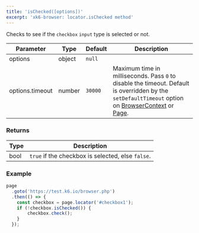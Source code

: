 ```yaml
---
title: 'isChecked([options])'
excerpt: 'xk6-browser: locator.isChecked method'
---
```


Checks to see if the `checkbox` `input` type is selected or not.

<TableWithNestedRows>

| Parameter       | Type   | Default | Description                                                                                                                                                                                                                           |
|-----------------|--------|---------|---------------------------------------------------------------------------------------------------------------------------------------------------------------------------------------------------------------------------------------|
| options         | object | `null`  |                                                                                                                                                                                                                      |
| options.timeout | number | `30000` | Maximum time in milliseconds. Pass `0` to disable the timeout. Default is overridden by the `setDefaultTimeout` option on [BrowserContext](/javascript-api/xk6-browser/api/browsercontext/) or [Page](/javascript-api/xk6-browser/api/page/). |

</TableWithNestedRows>

### Returns

| Type | Description                                       |
|------|---------------------------------------------------|
| bool | `true` if the checkbox is selected, else `false`. |

### Example

<CodeGroup labels={[]}>

<!-- eslint-skip -->

```javascript
page
  .goto('https://test.k6.io/browser.php')
  .then(() => {
    const checkbox = page.locator('#checkbox1');
    if (!checkbox.isChecked()) {
        checkbox.check();
    }
  });
```

</CodeGroup>
